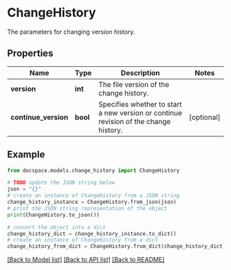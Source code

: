 # ChangeHistory

The parameters for changing version history.

## Properties

Name | Type | Description | Notes
------------ | ------------- | ------------- | -------------
**version** | **int** | The file version of the change history. | 
**continue_version** | **bool** | Specifies whether to start a new version or continue revision of the change history. | [optional] 

## Example

```python
from docspace.models.change_history import ChangeHistory

# TODO update the JSON string below
json = "{}"
# create an instance of ChangeHistory from a JSON string
change_history_instance = ChangeHistory.from_json(json)
# print the JSON string representation of the object
print(ChangeHistory.to_json())

# convert the object into a dict
change_history_dict = change_history_instance.to_dict()
# create an instance of ChangeHistory from a dict
change_history_from_dict = ChangeHistory.from_dict(change_history_dict)
```
[[Back to Model list]](../README.md#documentation-for-models) [[Back to API list]](../README.md#documentation-for-api-endpoints) [[Back to README]](../README.md)



